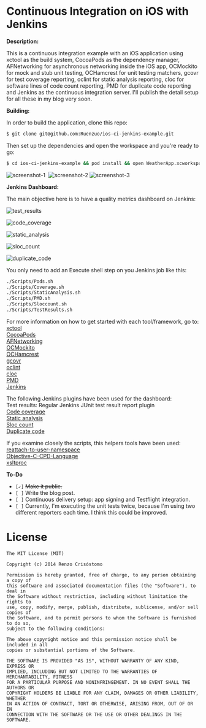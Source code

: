Continuous Integration on iOS with Jenkins
=========================================

__Description:__

This is a continuous integration example with an iOS application using xctool as the build system, CocoaPods as the dependency manager, AFNetworking for asynchronous networking inside the iOS app, OCMockito for mock and stub unit testing, OCHamcrest for unit testing matchers, gcovr for test coverage reporting, oclint for static analysis reporting, cloc for software lines of code count reporting, PMD for duplicate code reporting and Jenkins as the continuous integration server. I'll publish the detail setup for all these in my blog very soon.
 
__Building:__

In order to build the application, clone this repo:

```sh
$ git clone git@github.com:Ruenzuo/ios-ci-jenkins-example.git
```

Then set up the dependencies and open the workspace and you're ready to go:

```sh
$ cd ios-ci-jenkins-example && pod install && open WeatherApp.xcworkspace
```  

![screenshot-1](https://dl.dropboxusercontent.com/u/12352209/GitHub/ci-screenshot-1.png)&nbsp;
![screenshot-2](https://dl.dropboxusercontent.com/u/12352209/GitHub/ci-screenshot-2.png)
![screenshot-3](https://dl.dropboxusercontent.com/u/12352209/GitHub/ci-screenshot-3.png)

__Jenkins Dashboard:__

The main objective here is to have a quality metrics dashboard on Jenkins:  

![test_results](https://dl.dropboxusercontent.com/u/12352209/GitHub/test_results.png)

![code_coverage](https://dl.dropboxusercontent.com/u/12352209/GitHub/code_coverage.png)

![static_analysis](https://dl.dropboxusercontent.com/u/12352209/GitHub/static_analysis.png)

![sloc_count](https://dl.dropboxusercontent.com/u/12352209/GitHub/sloc_count.png)

![duplicate_code](https://dl.dropboxusercontent.com/u/12352209/GitHub/duplicate_code.png)

You only need to add an Execute shell step on you Jenkins job like this:

```sh
./Scripts/Pods.sh
./Scripts/Coverage.sh
./Scripts/StaticAnalysis.sh
./Scripts/PMD.sh
./Scripts/Sloccount.sh
./Scripts/TestResults.sh
```

For more information on how to get started with each tool/framework, go to:  
[xctool](https://github.com/facebook/xctool)  
[CocoaPods](https://github.com/cocoapods/cocoapods)  
[AFNetworking](https://github.com/AFNetworking/AFNetworking)  
[OCMockito](https://github.com/jonreid/OCMockito)  
[OCHamcrest](https://github.com/hamcrest/OCHamcrest)  
[gcovr](https://github.com/gcovr/gcovr)  
[oclint](https://github.com/oclint/oclint)  
[cloc](http://cloc.sourceforge.net)  
[PMD](http://pmd.sourceforge.net)  
[Jenkins](http://jenkins-ci.org/)  

The following Jenkins plugins have been used for the dashboard:  
Test results: Regular Jenkins JUnit test result report plugin  
[Code coverage](https://wiki.jenkins-ci.org/display/JENKINS/Cobertura+Plugin)  
[Static analysis](https://wiki.jenkins-ci.org/display/JENKINS/PMD+Plugin)  
[Sloc count](https://wiki.jenkins-ci.org/display/JENKINS/SLOCCount+Plugin)  
[Duplicate code](https://wiki.jenkins-ci.org/display/JENKINS/DRY+Plugin)  

If you examine closely the scripts, this helpers tools have been used:  
[reattach-to-user-namespace](https://github.com/ChrisJohnsen/tmux-MacOSX-pasteboard)  
[Objective-C-CPD-Language](https://github.com/jkennedy1980/Objective-C-CPD-Language)  
[xsltproc](https://developer.apple.com/library/mac/documentation/Darwin/Reference/ManPages/man1/xsltproc.1.html)  

__To-Do__

* `[✓]` <del>Make it public.</del>
* `[ ]` Write the blog post.
* `[ ]` Continuous delivery setup: app signing and Testflight integration.
* `[ ]` Currently, I'm executing the unit tests twice, because I'm using two different reporters each time. I think this could be improved.

License
=======

    The MIT License (MIT)

    Copyright (c) 2014 Renzo Crisóstomo

    Permission is hereby granted, free of charge, to any person obtaining a copy of
    this software and associated documentation files (the "Software"), to deal in
    the Software without restriction, including without limitation the rights to
    use, copy, modify, merge, publish, distribute, sublicense, and/or sell copies of
    the Software, and to permit persons to whom the Software is furnished to do so,
    subject to the following conditions:

    The above copyright notice and this permission notice shall be included in all
    copies or substantial portions of the Software.

    THE SOFTWARE IS PROVIDED "AS IS", WITHOUT WARRANTY OF ANY KIND, EXPRESS OR
    IMPLIED, INCLUDING BUT NOT LIMITED TO THE WARRANTIES OF MERCHANTABILITY, FITNESS
    FOR A PARTICULAR PURPOSE AND NONINFRINGEMENT. IN NO EVENT SHALL THE AUTHORS OR
    COPYRIGHT HOLDERS BE LIABLE FOR ANY CLAIM, DAMAGES OR OTHER LIABILITY, WHETHER
    IN AN ACTION OF CONTRACT, TORT OR OTHERWISE, ARISING FROM, OUT OF OR IN
    CONNECTION WITH THE SOFTWARE OR THE USE OR OTHER DEALINGS IN THE SOFTWARE.

